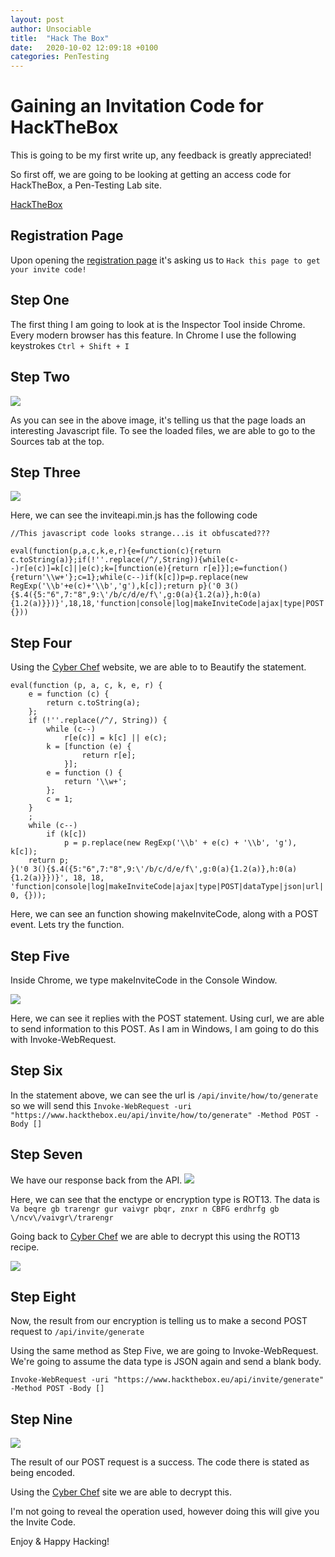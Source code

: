 ```yaml
---
layout: post
author: Unsociable
title:  "Hack The Box"
date:   2020-10-02 12:09:18 +0100
categories: PenTesting
---
```


Gaining an Invitation Code for HackTheBox
======

This is going to be my first write up, any feedback is greatly appreciated! 

So first off, we are going to be looking at getting an access code for HackTheBox, a Pen-Testing Lab site.

[HackTheBox](https://www.hackthebox.eu/)

Registration Page
------

Upon opening the [registration page](https://www.hackthebox.eu/invite) it's asking us to `Hack this page to get your invite code!`

Step One
---------

The first thing I am going to look at is the Inspector Tool inside Chrome. Every modern browser has this feature. In Chrome I use the following keystrokes `Ctrl + Shift + I`

Step Two
---------

![](https://i.imgur.com/mkPPIiT.png)

As you can see in the above image, it's telling us that the page loads an interesting Javascript file. To see the loaded files, we are able to go to the Sources tab at the top.

Step Three
---------
![](https://i.imgur.com/mg6JTD9.png)

Here, we can see the inviteapi.min.js has the following code

    //This javascript code looks strange...is it obfuscated???

    eval(function(p,a,c,k,e,r){e=function(c){return c.toString(a)};if(!''.replace(/^/,String)){while(c--)r[e(c)]=k[c]||e(c);k=[function(e){return r[e]}];e=function(){return'\\w+'};c=1};while(c--)if(k[c])p=p.replace(new RegExp('\\b'+e(c)+'\\b','g'),k[c]);return p}('0 3(){$.4({5:"6",7:"8",9:\'/b/c/d/e/f\',g:0(a){1.2(a)},h:0(a){1.2(a)}})}',18,18,'function|console|log|makeInviteCode|ajax|type|POST|dataType|json|url||api|invite|how|to|generate|success|error'.split('|'),0,{}))
Step Four
------
Using the [Cyber Chef](https://gchq.github.io/CyberChef/) website, we are able to to Beautify the statement.

    eval(function (p, a, c, k, e, r) {
    	e = function (c) {
    		return c.toString(a);
    	};
    	if (!''.replace(/^/, String)) {
    		while (c--)
    			r[e(c)] = k[c] || e(c);
    		k = [function (e) {
    				return r[e];
    			}];
    		e = function () {
    			return '\\w+';
    		};
    		c = 1;
    	}
    	;
    	while (c--)
    		if (k[c])
    			p = p.replace(new RegExp('\\b' + e(c) + '\\b', 'g'), k[c]);
    	return p;
    }('0 3(){$.4({5:"6",7:"8",9:\'/b/c/d/e/f\',g:0(a){1.2(a)},h:0(a){1.2(a)}})}', 18, 18, 'function|console|log|makeInviteCode|ajax|type|POST|dataType|json|url||api|invite|how|to|generate|success|error'.split('|'), 0, {}));

Here, we can see an function showing makeInviteCode, along with a POST event. Lets try the function.

Step Five
----
Inside Chrome, we type makeInviteCode in the Console Window.

![](https://i.imgur.com/9OW1oXM.png)

Here, we can see it replies with the POST statement. Using curl, we are able to send information to this POST. As I am in Windows, I am going to do this with Invoke-WebRequest.

Step Six
-----

In the statement above, we can see the url is `/api/invite/how/to/generate` so we will send this `Invoke-WebRequest -uri "https://www.hackthebox.eu/api/invite/how/to/generate" -Method POST -Body []`

Step Seven
-----
We have our response back from the API. 
![](https://i.imgur.com/AUSB7kP.png)

Here, we can see that the enctype or encryption type is ROT13. The data is `Va beqre gb trarengr gur vaivgr pbqr, znxr n CBFG erdhrfg gb \/ncv\/vaivgr\/trarengr`

Going back to [Cyber Chef](https://gchq.github.io/CyberChef/) we are able to decrypt this using the ROT13 recipe.

![](https://i.imgur.com/kxc5W0L.png)

Step Eight
------

Now, the result from our encryption is telling us to make a second POST request to `/api/invite/generate`

Using the same method as Step Five, we are going to Invoke-WebRequest. We're going to assume the data type is JSON again and send a blank body.

`Invoke-WebRequest -uri "https://www.hackthebox.eu/api/invite/generate" -Method POST -Body []`

Step Nine
-----

![](https://i.imgur.com/sSRb2XZ.png)

The result of our POST request is a success. The code there is stated as being encoded. 

Using the [Cyber Chef](https://gchq.github.io/CyberChef/) site we are able to decrypt this.

I'm not going to reveal the operation used, however doing this will give you the Invite Code.

Enjoy & Happy Hacking!